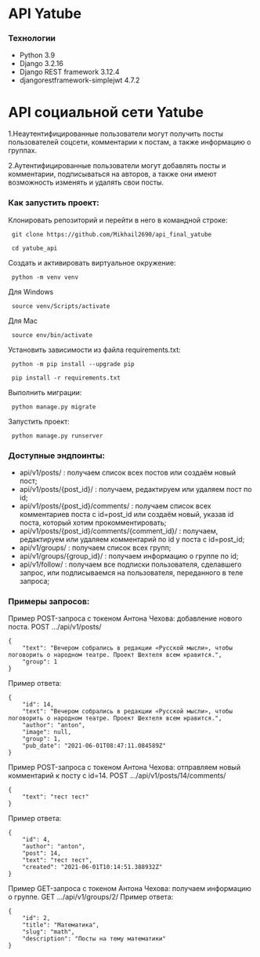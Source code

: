 # API Yatube

### Технологии

* Python 3.9
* Django 3.2.16
* Django REST framework 3.12.4
* djangorestframework-simplejwt 4.7.2
# API социальной сети Yatube

1.Неаутентифицированные пользователи могут получить посты пользователей соцсети,  комментарии к постам, а также информацию о группах.

2.Аутентифицированные пользователи могут добавлять посты и комментарии, подписываться на авторов, а также они имеют возможность изменять и удалять свои посты.

### Как запустить проект:
Клонировать репозиторий и перейти в него в командной строке:
```
 git clone https://github.com/Mikhail2690/api_final_yatube
```
```
 cd yatube_api
```
Cоздать и активировать виртуальное окружение:
```
 python -m venv venv
```
Для Windows
```
 source venv/Scripts/activate
```
Для Mac
```
 source env/bin/activate
```
Установить зависимости из файла requirements.txt:
```
 python -m pip install --upgrade pip
```
```
 pip install -r requirements.txt
```
Выполнить миграции:
```
 python manage.py migrate
```
Запустить проект:
```
 python manage.py runserver
```
### Доступные эндпоинты:

* api/v1/posts/ : получаем список всех постов или создаём новый пост;
* api/v1/posts/{post_id}/ : получаем, редактируем или удаляем пост по id;
* api/v1/posts/{post_id}/comments/ : получаем список всех комментариев поста с id=post_id или создаём новый, указав id поста, который хотим прокомментировать;
* api/v1/posts/{post_id}/comments/{comment_id}/ : получаем, редактируем или удаляем комментарий по id у поста с id=post_id;
* api/v1/groups/ : получаем список всех групп;
* api/v1/groups/{group_id}/ : получаем информацию о группе по id;
* api/v1/follow/ : получаем все подписки пользователя, сделавшего запрос, или подписываемся на пользователя, переданного в теле запроса;

### Примеры запросов:

Пример POST-запроса с токеном Антона Чехова: добавление нового поста.
POST .../api/v1/posts/
```
{
    "text": "Вечером собрались в редакции «Русской мысли», чтобы поговорить о народном театре. Проект Шехтеля всем нравится.",
    "group": 1
}
```

Пример ответа:
```
{
    "id": 14,
    "text": "Вечером собрались в редакции «Русской мысли», чтобы поговорить о народном театре. Проект Шехтеля всем нравится.",
    "author": "anton",
    "image": null,
    "group": 1,
    "pub_date": "2021-06-01T08:47:11.084589Z"
}
```

Пример POST-запроса с токеном Антона Чехова: отправляем новый комментарий к посту с id=14.
POST .../api/v1/posts/14/comments/
```
{
    "text": "тест тест"
}
```

Пример ответа:
```
{
    "id": 4,
    "author": "anton",
    "post": 14,
    "text": "тест тест",
    "created": "2021-06-01T10:14:51.388932Z"
}
```

Пример GET-запроса с токеном Антона Чехова: получаем информацию о группе.
GET .../api/v1/groups/2/
Пример ответа:
```
{
    "id": 2,
    "title": "Математика",
    "slug": "math",
    "description": "Посты на тему математики"
}
```
